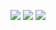<a href="https://github.com/molych/php-project-lvl3/actions"><img src="https://github.com/molych/php-project-lvl3/workflows/hexlet-check/badge.svg" /></a>
<a href="https://codeclimate.com/github/molych/php-project-lvl3/maintainability"><img src="https://api.codeclimate.com/v1/badges/e2efb9e8253e371558e6/maintainability" /></a>
<a href="https://codeclimate.com/github/molych/php-project-lvl3/test_coverage"><img src="https://api.codeclimate.com/v1/badges/e2efb9e8253e371558e6/test_coverage" /></a>
